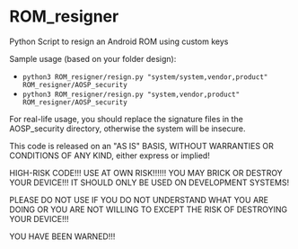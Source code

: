 # ROM_resigner
Python Script to resign an Android ROM using custom keys

Sample usage (based on your folder design):
- `python3 ROM_resigner/resign.py "system/system,vendor,product" ROM_resigner/AOSP_security`
- `python3 ROM_resigner/resign.py "system,vendor,product" ROM_resigner/AOSP_security`

For real-life usage, you should replace the signature files in the AOSP_security directory, otherwise the system will be insecure.

This code is released on an "AS IS" BASIS, WITHOUT WARRANTIES OR CONDITIONS OF ANY KIND, either express or implied!

HIGH-RISK CODE!!! USE AT OWN RISK!!!!!! YOU MAY BRICK OR DESTROY YOUR DEVICE!!! 
IT SHOULD ONLY BE USED ON DEVELOPMENT SYSTEMS!

PLEASE DO NOT USE IF YOU DO NOT UNDERSTAND WHAT YOU ARE DOING OR YOU ARE NOT WILLING TO EXCEPT THE RISK OF DESTROYING YOUR DEVICE!!!

YOU HAVE BEEN WARNED!!!


